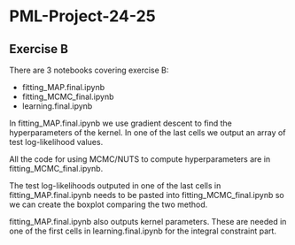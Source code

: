 # PML-Project-24-25


## Exercise B

There are 3 notebooks covering exercise B:

* fitting_MAP.final.ipynb
* fitting_MCMC_final.ipynb
* learning.final.ipynb

In fitting_MAP.final.ipynb we use gradient descent to find the hyperparameters of the kernel. In one of the last cells we output an array of test log-likelihood values.

All the code for using MCMC/NUTS to compute hyperparameters are in fitting_MCMC_final.ipynb.

The test log-likelihoods outputed in one of the last cells in fitting_MAP.final.ipynb needs to be pasted into fitting_MCMC_final.ipynb so we can create the boxplot comparing the two method.

fitting_MAP.final.ipynb also outputs kernel parameters. These are needed in one of the first cells in learning.final.ipynb for the integral constraint part.

 
